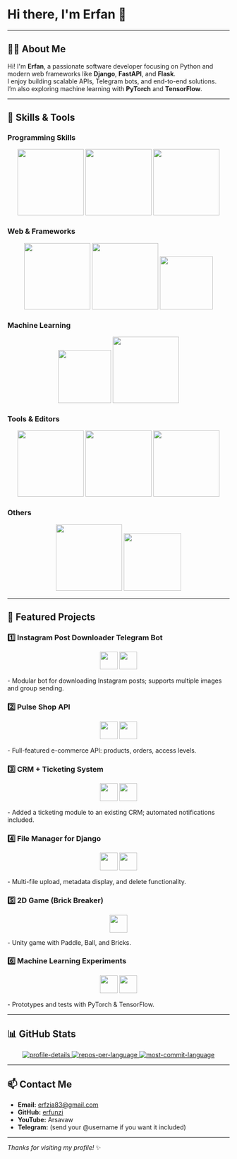 # Hi there, I'm Erfan 👋

---

## 👨‍💻 About Me
Hi! I'm **Erfan**, a passionate software developer focusing on Python and modern web frameworks like **Django**, **FastAPI**, and **Flask**.  
I enjoy building scalable APIs, Telegram bots, and end-to-end solutions.  
I’m also exploring machine learning with **PyTorch** and **TensorFlow**.

---

## 🔭 Skills & Tools

### Programming Skills
<p align="center">
  <img src="https://ziadoua.github.io/m3-Markdown-Badges/badges/Python/python2.svg" width="150" />
  <img src="https://ziadoua.github.io/m3-Markdown-Badges/badges/MySQL/mysql2.svg" width="150" />
  <img src="https://ziadoua.github.io/m3-Markdown-Badges/badges/PostgreSQL/postgresql2.svg" width="150" />
</p>

### Web & Frameworks
<p align="center">
  <img src="https://ziadoua.github.io/m3-Markdown-Badges/badges/FastAPI/fastapi2.svg" width="150" />
  <img src="https://ziadoua.github.io/m3-Markdown-Badges/badges/Django/django2.svg" width="150" />
  <img src="https://ziadoua.github.io/m3-Markdown-Badges/badges/Flask/flask2.svg" width="120" />
</p>

### Machine Learning
<p align="center">
  <img src="https://ziadoua.github.io/m3-Markdown-Badges/badges/PyTorch/pytorch2.svg" width="120" />
  <img src="https://ziadoua.github.io/m3-Markdown-Badges/badges/TensorFlow/tensorflow2.svg" width="150" />
</p>

### Tools & Editors
<p align="center">
  <img src="https://ziadoua.github.io/m3-Markdown-Badges/badges/Github/github2.svg" width="150" />
  <img src="https://ziadoua.github.io/m3-Markdown-Badges/badges/VisualStudioCode/visualstudiocode2.svg" width="150" />
  <img src="https://ziadoua.github.io/m3-Markdown-Badges/badges/Neovim/neovim2.svg" width="150" />
</p>

### Others
<p align="center">
  <img src="https://ziadoua.github.io/m3-Markdown-Badges/badges/Telegram/telegram2.svg" width="150" />
  <img src="https://ziadoua.github.io/m3-Markdown-Badges/badges/Twitter/twitter2.svg" width="130" />
</p>

---

## 🚀 Featured Projects

### 1️⃣ Instagram Post Downloader Telegram Bot
<p align="center">
  <img src="https://ziadoua.github.io/m3-Markdown-Badges/badges/Python/python2.svg" width="40" />
  <img src="https://ziadoua.github.io/m3-Markdown-Badges/badges/Telegram/telegram2.svg" width="40" />
</p>
- Modular bot for downloading Instagram posts; supports multiple images and group sending.

### 2️⃣ Pulse Shop API
<p align="center">
  <img src="https://ziadoua.github.io/m3-Markdown-Badges/badges/Django/django2.svg" width="40" />
  <img src="https://ziadoua.github.io/m3-Markdown-Badges/badges/PostgreSQL/postgresql2.svg" width="40" />
</p>
- Full-featured e-commerce API: products, orders, access levels.

### 3️⃣ CRM + Ticketing System
<p align="center">
  <img src="https://ziadoua.github.io/m3-Markdown-Badges/badges/Django/django2.svg" width="40" />
  <img src="https://ziadoua.github.io/m3-Markdown-Badges/badges/CSS/css2.svg" width="40" />
</p>
- Added a ticketing module to an existing CRM; automated notifications included.

### 4️⃣ File Manager for Django
<p align="center">
  <img src="https://ziadoua.github.io/m3-Markdown-Badges/badges/Django/django2.svg" width="40" />
  <img src="https://ziadoua.github.io/m3-Markdown-Badges/badges/HTML/html2.svg" width="40" />
</p>
- Multi-file upload, metadata display, and delete functionality.

### 5️⃣ 2D Game (Brick Breaker)
<p align="center">
  <img src="https://ziadoua.github.io/m3-Markdown-Badges/badges/VisualStudioCode/visualstudiocode2.svg" width="40" />
</p>
- Unity game with Paddle, Ball, and Bricks.

### 6️⃣ Machine Learning Experiments
<p align="center">
  <img src="https://ziadoua.github.io/m3-Markdown-Badges/badges/PyTorch/pytorch2.svg" width="40" />
  <img src="https://ziadoua.github.io/m3-Markdown-Badges/badges/TensorFlow/tensorflow2.svg" width="40" />
</p>
- Prototypes and tests with PyTorch & TensorFlow.

---

## 📊 GitHub Stats
<p align="center">
  <a href="https://github.com/erfunzi">
    <img src="https://github-profile-summary-cards.vercel.app/api/cards/profile-details?username=erfunzi&theme=radical" alt="profile-details" />
  </a>
  <a href="https://github.com/erfunzi">
    <img src="https://github-profile-summary-cards.vercel.app/api/cards/repos-per-language?username=Erfunzi&theme=radical" alt="repos-per-language" />
  </a>
  <a href="https://github.com/erfunzi">
    <img src="https://github-profile-summary-cards.vercel.app/api/cards/most-commit-language?username=erfunzi&theme=radical" alt="most-commit-language" />
  </a>
</p>

---

## 📫 Contact Me
- **Email:** erfzia83@gmail.com  
- **GitHub:** [erfunzi](https://github.com/erfunzi)  
- **YouTube:** Arsavaw  
- **Telegram:** (send your @username if you want it included)

---

*Thanks for visiting my profile!* ✨
